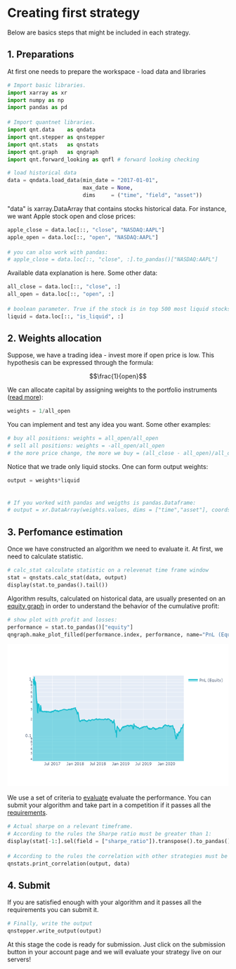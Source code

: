 # Creating first strategy

Below are basics steps that might be included in each strategy.
## 1. Preparations
At first one needs to prepare the workspace - load data and libraries
```python
# Import basic libraries.
import xarray as xr
import numpy as np
import pandas as pd

# Import quantnet libraries.
import qnt.data    as qndata
import qnt.stepper as qnstepper
import qnt.stats   as qnstats
import qnt.graph   as qngraph
import qnt.forward_looking as qnfl # forward looking checking
```
```python
# load historical data
data = qndata.load_data(min_date = "2017-01-01",
                        max_date = None,
                        dims     = ("time", "field", "asset"))
```

"data" is xarray.DataArray that contains stocks historical data. For instance, we want Apple stock open and close prices:

```python
apple_close = data.loc[::, "close", "NASDAQ:AAPL"]
apple_open = data.loc[::, "open", "NASDAQ:AAPL"]

# you can also work with pandas:
# apple_close = data.loc[::, "close", :].to_pandas()["NASDAQ:AAPL"]
```

Available data explanation is here. Some other data:
```python
all_close = data.loc[::, "close", :]
all_open = data.loc[::, "open", :]

# boolean parameter. True if the stock is in top 500 most liquid stocks over the last month
liquid = data.loc[::, "is_liquid", :]
```

## 2. Weights allocation
Suppose, we have a trading idea - invest more if open price is low. This hypothesis can be expressed through the formula:

```math
\frac{1}{open}
```

We can allocate capital by assigning weights to the portfolio instruments ([read more](/data/market.md)):
```python
weights = 1/all_open
```

You can implement and test any idea you want. Some other examples:
```python
# buy all positions: weights = all_open/all_open
# sell all positions: weights = -all_open/all_open
# the more price change, the more we buy = (all_close - all_open)/all_open
```

Notice that we trade only liquid stocks. One can form output weights:

```python
output = weights*liquid


# If you worked with pandas and weigths is pandas.Dataframe:
# output = xr.DataArray(weights.values, dims = ["time","asset"], coords= {"time":weights.index,"asset":weights.columns} )
```


## 3. Perfomance estimation
Once we have constructed an algorithm we need to evaluate it. At first, we need to calculate statistic.
```python
# calc_stat calculate statistic on a relevenat time frame window
stat = qnstats.calc_stat(data, output)
display(stat.to_pandas().tail())
```
Algorithm results, calculated on historical data, are usually presented on an [equity graph](/intro/rr.md) in order to understand the behavior of the cumulative profit:

```python
# show plot with profit and losses:
performance = stat.to_pandas()["equity"]
qngraph.make_plot_filled(performance.index, performance, name="PnL (Equity)", type="log")
```

![Equity](equity.png)

We use a set of criteria to [evaluate](/quality/rules.md) evaluate the performance. 
You can submit your algorithm and take part in a competition if it passes all the [requirements](/quality/major.md).

```python
# Actual sharpe on a relevant timeframe. 
# According to the rules the Sharpe ratio must be greater than 1:
display(stat[-1:].sel(field = ["sharpe_ratio"]).transpose().to_pandas())

# According to the rules the correlation with other strategies must be less than 90%:
qnstats.print_correlation(output, data)
```



## 4. Submit

If you are satisfied enough with your algorithm and it passes all the requirements you can submit it.
```python
# Finally, write the output
qnstepper.write_output(output)
```

At this stage the code is ready for submission. Just click on the submission button in your account page and we will evaluate your strategy live on our servers!